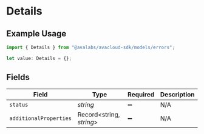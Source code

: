 # Details

## Example Usage

```typescript
import { Details } from "@avalabs/avacloud-sdk/models/errors";

let value: Details = {};
```

## Fields

| Field                    | Type                     | Required                 | Description              |
| ------------------------ | ------------------------ | ------------------------ | ------------------------ |
| `status`                 | *string*                 | :heavy_minus_sign:       | N/A                      |
| `additionalProperties`   | Record<string, *string*> | :heavy_minus_sign:       | N/A                      |